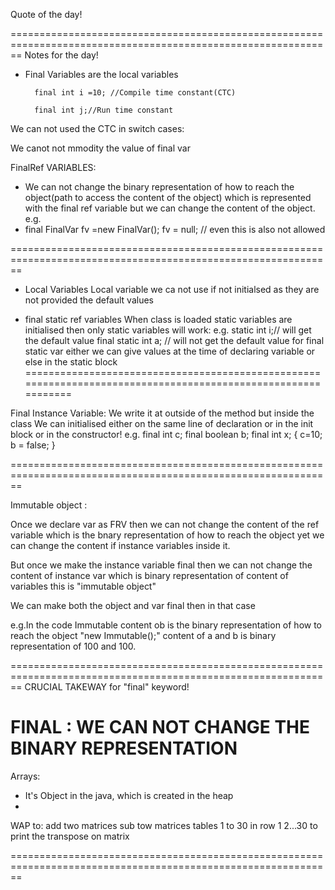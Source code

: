 Quote of the day!



==============================================================================================================
Notes for the day!

- Final Variables
        are the local variables

        final int i =10; //Compile time constant(CTC)

        final int j;//Run time constant

 We can not used the CTC in switch cases:   

 We canot not mmodity the value of final var

FinalRef VARIABLES:
- We can not change the binary representation of how to reach the object(path to access the content of the object) which is represented with the final ref variable but we can change the content of the object.
e.g.
- final FinalVar fv =new FinalVar();
  fv = null; // even this is also not allowed  

==============================================================================================================


- Local Variables
  Local variable we ca not use if not initialsed as they are not provided the default values

- final static ref variables
When class is loaded static variables are initialised then only static variables will work:
e.g.
static int i;// will get the default value
final static int a; // will not get the default value
for final static var either we can give values at the time of declaring variable or else in the static block
==============================================================================================================

Final Instance Variable:
We write it at outside of the method but inside the class
We can initialised either on the same line of declaration or in the init block or in the constructor!
e.g.
final int c;
final boolean b;
final int x; 
{
    c=10;
    b = false;
 }

==============================================================================================================

 Immutable object :

 Once we declare var as FRV then we can not change the content of the ref variable which is the bnary representation of how to reach the object yet we can change the content if instance variables inside it.

 But once we make the instance variable final then we can not change the content of instance var which is binary representation of content of variables this is "immutable object"

 We can make both the object and var final then in that case 

e.g.In the code Immutable
content ob is the binary representation of how to reach the object "new Immutable();"
content of a and b is binary representation of 100 and 100.

==============================================================================================================
CRUCIAL TAKEWAY for "final" keyword!

FINAL : WE CAN NOT CHANGE THE BINARY REPRESENTATION 
==============================================================================================================
Arrays:
- It's Object in the java, which is created in the heap
- 


WAP to:
add two matrices
sub tow matrices
tables 1 to 30 in row 1 2...30
to print the transpose on matrix

==============================================================================================================

